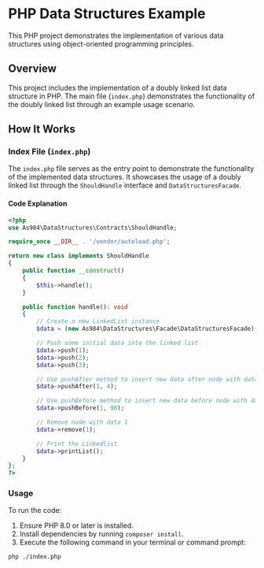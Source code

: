 # PHP Data Structures Example

This PHP project demonstrates the implementation of various data structures using object-oriented programming principles.

## Overview

This project includes the implementation of a doubly linked list data structure in PHP. The main file (`index.php`) demonstrates the functionality of the doubly linked list through an example usage scenario.

## How It Works

### Index File (`index.php`)

The `index.php` file serves as the entry point to demonstrate the functionality of the implemented data structures. It showcases the usage of a doubly linked list through the `ShouldHandle` interface and `DataStructuresFacade`.

#### Code Explanation

```php
<?php
use As984\DataStructures\Contracts\ShouldHandle;

require_once __DIR__ . '/vendor/autoload.php';

return new class implements ShouldHandle
{
    public function __construct()
    {
        $this->handle();
    }

    public function handle(): void
    {
        // Create a new LinkedList instance
        $data = (new As984\DataStructures\Facade\DataStructuresFacade)->linkedList();

        // Push some initial data into the linked list
        $data->push(1);
        $data->push(2);
        $data->push(3);

        // Use pushAfter method to insert new data after node with data 1
        $data->pushAfter(1, 4);

        // Use pushBefore method to insert new data before node with data 1
        $data->pushBefore(1, 98);

        // Remove node with data 1
        $data->remove(1);

        // Print the Linkedlist 
        $data->printList();
    }
};
?>
```

### Usage

To run the code:

1. Ensure PHP 8.0 or later is installed.
2. Install dependencies by running `composer install`.
3. Execute the following command in your terminal or command prompt:

```bash
php ./index.php

